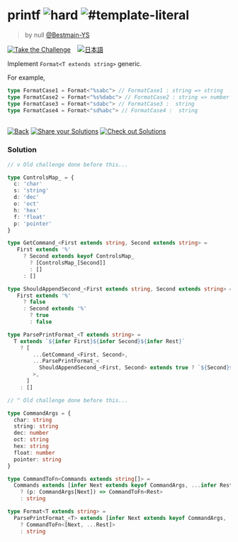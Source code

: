 <!--info-header-start--><h1>printf <img src="https://img.shields.io/badge/-hard-de3d37" alt="hard"/> <img src="https://img.shields.io/badge/-%23template--literal-999" alt="#template-literal"/></h1><blockquote><p>by null <a href="https://github.com/Bestmain-YS" target="_blank">@Bestmain-YS</a></p></blockquote><p><a href="https://tsch.js.org/545/play" target="_blank"><img src="https://img.shields.io/badge/-Take%20the%20Challenge-3178c6?logo=typescript&logoColor=white" alt="Take the Challenge"/></a> &nbsp;&nbsp;&nbsp;<a href="./README.ja.md" target="_blank"><img src="https://img.shields.io/badge/-%E6%97%A5%E6%9C%AC%E8%AA%9E-gray" alt="日本語"/></a> </p><!--info-header-end-->

Implement `Format<T extends string>` generic.

For example,

```ts
type FormatCase1 = Format<"%sabc"> // FormatCase1 : string => string
type FormatCase2 = Format<"%s%dabc"> // FormatCase2 : string => number => string
type FormatCase3 = Format<"sdabc"> // FormatCase3 :  string
type FormatCase4 = Format<"sd%abc"> // FormatCase4 :  string
```


<!--info-footer-start--><br><a href="../../README.md" target="_blank"><img src="https://img.shields.io/badge/-Back-grey" alt="Back"/></a> <a href="https://tsch.js.org/545/answer" target="_blank"><img src="https://img.shields.io/badge/-Share%20your%20Solutions-teal" alt="Share your Solutions"/></a> <a href="https://tsch.js.org/545/solutions" target="_blank"><img src="https://img.shields.io/badge/-Check%20out%20Solutions-de5a77?logo=awesome-lists&logoColor=white" alt="Check out Solutions"/></a> <!--info-footer-end-->
 
 
### Solution
 
 
```ts
// v Old challenge done before this...

type ControlsMap_ = {
  c: 'char'
  s: 'string'
  d: 'dec'
  o: 'oct'
  h: 'hex'
  f: 'float'
  p: 'pointer'
}

type GetCommand_<First extends string, Second extends string> =
   First extends '%'
     ? Second extends keyof ControlsMap_
       ? [ControlsMap_[Second]]
       : []
     : []

type ShouldAppendSecond_<First extends string, Second extends string> =
   First extends '%'
     ? false
     : Second extends '%'
       ? true
       : false

type ParsePrintFormat_<T extends string> =
  T extends `${infer First}${infer Second}${infer Rest}`
    ? [
        ...GetCommand_<First, Second>,
        ...ParsePrintFormat_<
          ShouldAppendSecond_<First, Second> extends true ? `${Second}${Rest}` : Rest
        >,
      ]
    : []

// ^ Old challenge done before this...

type CommandArgs = {
  char: string
  string: string
  dec: number
  oct: string
  hex: string
  float: number
  pointer: string
}

type CommandToFn<Commands extends string[]> =
  Commands extends [infer Next extends keyof CommandArgs, ...infer Rest extends string[]]
    ? (p: CommandArgs[Next]) => CommandToFn<Rest>
    : string

type Format<T extends string> =
  ParsePrintFormat_<T> extends [infer Next extends keyof CommandArgs, ...infer Rest extends string[]]
    ? CommandToFn<[Next, ...Rest]>
    : string
```
